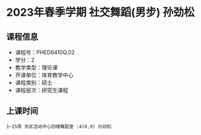 # 2023年春季学期 社交舞蹈(男步) 孙劲松






## 课程信息

- 课程号：PHED6410Q.02
- 学分：2
- 教学类型：理论课
- 开课单位：体育教学中心
- 课程类别：硕士
- 课程层次：研究生课程

## 上课时间

```
1~15周 东区活动中心四楼舞蹈室 :4(8,9) 孙劲松
```

